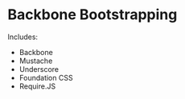 Backbone Bootstrapping
==============

Includes:
* Backbone
* Mustache
* Underscore
* Foundation CSS
* Require.JS